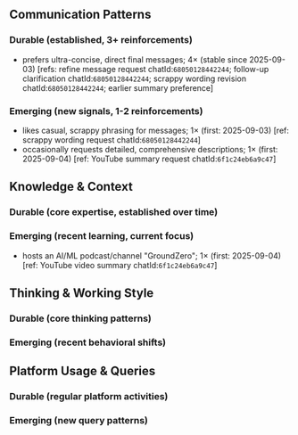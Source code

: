 ## Communication Patterns
### Durable (established, 3+ reinforcements)
- prefers ultra-concise, direct final messages; 4× (stable since 2025-09-03) [refs: refine message request chatId:`68050128442244`; follow-up clarification chatId:`68050128442244`; scrappy wording revision chatId:`68050128442244`; earlier summary preference]

### Emerging (new signals, 1-2 reinforcements)
- likes casual, scrappy phrasing for messages; 1× (first: 2025-09-03) [ref: scrappy wording request chatId:`68050128442244`]
- occasionally requests detailed, comprehensive descriptions; 1× (first: 2025-09-04) [ref: YouTube summary request chatId:`6f1c24eb6a9c47`]

## Knowledge & Context
### Durable (core expertise, established over time)

### Emerging (recent learning, current focus)
- hosts an AI/ML podcast/channel "GroundZero"; 1× (first: 2025-09-04) [ref: YouTube video summary chatId:`6f1c24eb6a9c47`]

## Thinking & Working Style
### Durable (core thinking patterns)

### Emerging (recent behavioral shifts)

## Platform Usage & Queries
### Durable (regular platform activities)

### Emerging (new query patterns)
